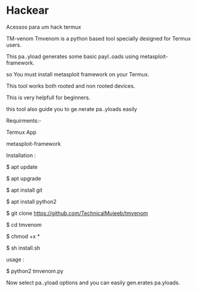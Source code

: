 # Hackear
Acessos para um hack termux 

TM-venom
Tmvenom is a python based tool specially designed for Termux users.

This pa..yload generates some basic payl..oads using metasploit-framework.

so You must install metasploit framework on your Termux.

This tool works both rooted and non rooted devices.

This is very helpfull for beginners.

this tool also guide you to ge.nerate pa..yloads easily

Requirments:-

Termux App

metasploit-framework

Installation :

$ apt update 

$ apt upgrade

$ apt install git

$ apt install python2

$ git clone https://github.com/TechnicalMujeeb/tmvenom

$ cd tmvenom

$ chmod +x *

$ sh install.sh

usage :

$ python2 tmvenom.py

Now select pa..yload options and you can easily gen.erates pa.yloads.

